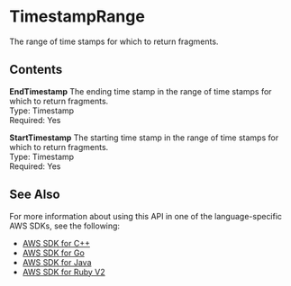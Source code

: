 # TimestampRange<a name="API_reader_TimestampRange"></a>

The range of time stamps for which to return fragments\.

## Contents<a name="API_reader_TimestampRange_Contents"></a>

 **EndTimestamp**   <a name="KinesisVideo-Type-reader_TimestampRange-EndTimestamp"></a>
The ending time stamp in the range of time stamps for which to return fragments\.  
Type: Timestamp  
Required: Yes

 **StartTimestamp**   <a name="KinesisVideo-Type-reader_TimestampRange-StartTimestamp"></a>
The starting time stamp in the range of time stamps for which to return fragments\.  
Type: Timestamp  
Required: Yes

## See Also<a name="API_reader_TimestampRange_SeeAlso"></a>

For more information about using this API in one of the language\-specific AWS SDKs, see the following:
+  [AWS SDK for C\+\+](https://docs.aws.amazon.com/goto/SdkForCpp/kinesis-video-reader-data-2017-09-30/TimestampRange) 
+  [AWS SDK for Go](https://docs.aws.amazon.com/goto/SdkForGoV1/kinesis-video-reader-data-2017-09-30/TimestampRange) 
+  [AWS SDK for Java](https://docs.aws.amazon.com/goto/SdkForJava/kinesis-video-reader-data-2017-09-30/TimestampRange) 
+  [AWS SDK for Ruby V2](https://docs.aws.amazon.com/goto/SdkForRubyV2/kinesis-video-reader-data-2017-09-30/TimestampRange) 